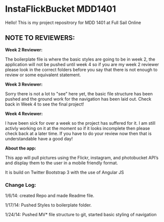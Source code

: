<h1>InstaFlickBucket MDD1401</h1>

<p>Hello! This is my project repositrory for MDD 1401 at Full Sail Online</p>

<h2>NOTE TO REVIEWERS:</h2>

<p><strong>Week 2 Reviewer:</strong></p>
<p>The boilerplate file is where the basic styles are going to be in week 2, the application will not be pushed until week 4 so if you are my week 2 reviewer please look in the correct folders before you say that there is not enough to review or some equivalent statement.</p>

<p><strong>Week 3 Reviewer:</strong></p>
<p>Sorry there is not a lot to "see" here yet, the basic file structure has been pushed and the ground work for the navigation has been laid out. Check back in Week 4 to see the final project!</p>

<p><strong>Week 4 Reviewer:</strong></p>
<p>I have been sick for over a week so the project has suffered for it. I am still activly working on it at the moment so if it looks incomplete then please check back at a later time. If you have to do your review now then that is understandable have a good day!</p>

<p><strong>About the app:</strong></p>

<p>This app will pull pictures using the Flickr, instagram, and photobucket API’s and display them to the user in a mobile friendly format.</p>

<p>It is build on Twitter Bootstrap 3 with the use of Angular JS</p>

<h3>Change Log:</h3>

<p>1/6/14: created Repo and made Readme file.</p>

<p>1/17/14: Pushed Styles to boilerplate folder.</p>

<p>1/24/14: Pushed MV* file structure to git, started basic styling of navigation</p>
